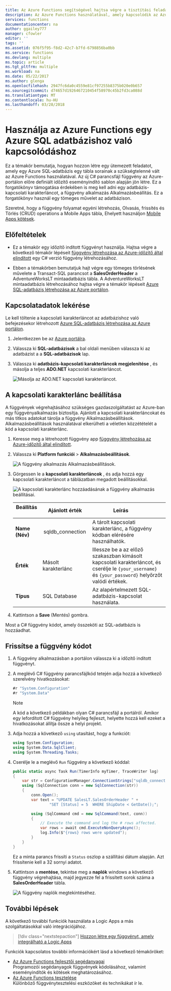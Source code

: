 ```yaml
---
title: Az Azure Functions segítségével hajtsa végre a tisztítási feladat adatbázis |} Microsoft Docs
description: Az Azure Functions használatával, amely kapcsolódik az Azure SQL-adatbázis rendszeres időközönként sorait tisztítja meg a feladat ütemezését.
services: functions
documentationcenter: na
author: ggailey777
manager: cfowler
editor: ''
tags: ''
ms.assetid: 076f5f95-f8d2-42c7-b7fd-6798856ba0bb
ms.service: functions
ms.devlang: multiple
ms.topic: article
ms.tgt_pltfrm: multiple
ms.workload: na
ms.date: 05/22/2017
ms.author: glenga
ms.openlocfilehash: 2947fc6da0c4559e81cf97255b8375b020e0b657
ms.sourcegitcommit: d74657d1926467210454f58970c45b2fd3ca088d
ms.translationtype: MT
ms.contentlocale: hu-HU
ms.lasthandoff: 03/28/2018
---
```

# <a name="use-azure-functions-to-connect-to-an-azure-sql-database"></a>Használja az Azure Functions egy Azure SQL adatbázishoz való kapcsolódáshoz
Ez a témakör bemutatja, hogyan hozzon létre egy ütemezett feladatot, amely egy Azure SQL-adatbázis egy tábla sorainak a szükségtelenné vált az Azure Functions használatával. Az új C# parancsfájl függvény az Azure-portálon előre definiált időzítő eseményindító sablon alapján jön létre. Ez a forgatókönyv támogatása érdekében is meg kell adni egy adatbázis-kapcsolati karakterláncot, a függvény alkalmazás Alkalmazásbeállítás. Ez a forgatókönyv használ egy tömeges művelet az adatbázison. 

Szeretné, hogy a függvény folyamat egyéni létrehozás, Olvasás, frissítés és Törlés (CRUD) operations a Mobile Apps tábla, Ehelyett használjon [Mobile Apps kötések](functions-bindings-mobile-apps.md).

## <a name="prerequisites"></a>Előfeltételek

+ Ez a témakör egy időzítő indított függvényt használja. Hajtsa végre a következő témakör lépéseit [függvény létrehozása az Azure-időzítő által elindított](functions-create-scheduled-function.md) egy C# verzió függvény létrehozásához.   

+ Ebben a témakörben bemutatjuk hajt végre egy tömeges törlésének művelete a Transact-SQL parancsot a **SalesOrderHeader** a AdventureWorksLT mintaadatbázis tábla. A AdventureWorksLT mintaadatbázis létrehozásához hajtsa végre a témakör lépéseit [Azure SQL-adatbázis létrehozása az Azure portálon](../sql-database/sql-database-get-started-portal.md). 

## <a name="get-connection-information"></a>Kapcsolatadatok lekérése

Le kell töltenie a kapcsolati karakterláncot az adatbázishoz való befejezésekor létrehozott [Azure SQL-adatbázis létrehozása az Azure portálon](../sql-database/sql-database-get-started-portal.md).

1. Jelentkezzen be az [Azure portálra](https://portal.azure.com/).
 
3. Válassza ki **SQL-adatbázisok** a bal oldali menüben válassza ki az adatbázist a a **SQL-adatbázisok** lap.

4. Válassza ki **adatbázis-kapcsolati karakterláncok megjelenítése** , és másolja a teljes **ADO.NET** kapcsolati karakterláncot. 

    ![Másolja az ADO.NET kapcsolati karakterláncot.](./media/functions-scenario-database-table-cleanup/adonet-connection-string.png)

## <a name="set-the-connection-string"></a>A kapcsolati karakterlánc beállítása 

A függvények végrehajtásához szükséges gazdaszolgáltatást az Azure-ban egy függvényalkalmazás biztosítja. Ajánlott a kapcsolati karakterláncokat és más titkos adatokat tárolja a függvény Alkalmazásbeállítások. Alkalmazásbeállítások használatával elkerülheti a véletlen közzétételét a kód a kapcsolati karakterlánc. 

1. Keresse meg a létrehozott függvény app [függvény létrehozása az Azure-időzítő által elindított](functions-create-scheduled-function.md).

2. Válassza ki **Platform funkciói** > **Alkalmazásbeállítások**.
   
    ![A függvény alkalmazás Alkalmazásbeállítások.](./media/functions-scenario-database-table-cleanup/functions-app-service-settings.png)

2. Görgessen le a **kapcsolati karakterláncok** , és adja hozzá egy kapcsolati karakterláncot a táblázatban megadott beállításokkal.
   
    ![A kapcsolati karakterlánc hozzáadásának a függvény alkalmazás beállításai.](./media/functions-scenario-database-table-cleanup/functions-app-service-settings-connection-strings.png)

    | Beállítás       | Ajánlott érték | Leírás             | 
    | ------------ | ------------------ | --------------------- | 
    | **Name (Név)**  |  sqldb_connection  | A tárolt kapcsolati karakterlánc, a függvény kódban elérésére használhatók.    |
    | **Érték** | Másolt karakterlánc  | Illessze be a az előző szakaszban kimásolt kapcsolati karakterláncot, és cserélje le `{your_username}` és `{your_password}` helyőrzőt valódi értékek. |
    | **Típus** | SQL Database | Az alapértelmezett SQL-adatbázis-kapcsolat használata. |   

3. Kattintson a **Save** (Mentés) gombra.

Most a C# függvény kódot, amely összeköti az SQL-adatbázis is hozzáadhat.

## <a name="update-your-function-code"></a>Frissítse a függvény kódot

1. A függvény alkalmazásban a portálon válassza ki a időzítő indított függvényt.
 
3. A meglévő C# függvény parancsfájlkód tetején adja hozzá a következő szerelvény hivatkozásokat:

    ```cs
    #r "System.Configuration"
    #r "System.Data"
    ```
    >[!NOTE]
    >A kód a következő példákban olyan C# parancsfájl a portálról. Amikor egy lefordított C# függvény helyileg fejleszt, helyette hozzá kell ezeket a hivatkozásokat állítja össze a helyi projekt.  

3. Adja hozzá a következő `using` utasítást, hogy a funkciót:
    ```cs
    using System.Configuration;
    using System.Data.SqlClient;
    using System.Threading.Tasks;
    ```

4. Cserélje le a meglévő `Run` függvény a következő kóddal:
    ```cs
    public static async Task Run(TimerInfo myTimer, TraceWriter log)
    {
        var str = ConfigurationManager.ConnectionStrings["sqldb_connection"].ConnectionString;
        using (SqlConnection conn = new SqlConnection(str))
        {
            conn.Open();
            var text = "UPDATE SalesLT.SalesOrderHeader " + 
                    "SET [Status] = 5  WHERE ShipDate < GetDate();";

            using (SqlCommand cmd = new SqlCommand(text, conn))
            {
                // Execute the command and log the # rows affected.
                var rows = await cmd.ExecuteNonQueryAsync();
                log.Info($"{rows} rows were updated");
            }
        }
    }
    ```

    Ez a minta parancs frissíti a `Status` oszlop a szállítási dátum alapján. Azt frissítenie kell a 32 sornyi adatot.

5. Kattintson a **mentése**, tekintse meg a **naplók** windows a következő függvény végrehajtása, majd jegyezze fel a frissített sorok száma a **SalesOrderHeader** tábla.

    ![A függvény naplók megtekintéséhez.](./media/functions-scenario-database-table-cleanup/functions-logs.png)

## <a name="next-steps"></a>További lépések

A következő további funkciók használata a Logic Apps a más szolgáltatásokkal való integrációjához.

> [!div class="nextstepaction"] 
> [Hozzon létre egy függvényt, amely integrálható a Logic Apps](functions-twitter-email.md)

Funkciók kapcsolatos további információkért lásd a következő témaköröket:

* [Az Azure Functions fejlesztői segédanyagai](functions-reference.md)  
  Programozói segédanyagok függvények kódolásához, valamint eseményindítók és kötések meghatározásához.
* [Az Azure Functions tesztelése](functions-test-a-function.md)  
  Különböző függvénytesztelési eszközöket és technikákat ír le.  
